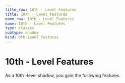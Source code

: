 ```yaml
---
title_raw: 10th - Level Features
title: 10th - Level Features
name_raw: 10th - Level Features
name: 10th - Level Features
type: classes
subtype: shadow
kind: 9th-level features
---
```


# 10th - Level Features

As a 10th -level shadow, you gain the following features.
